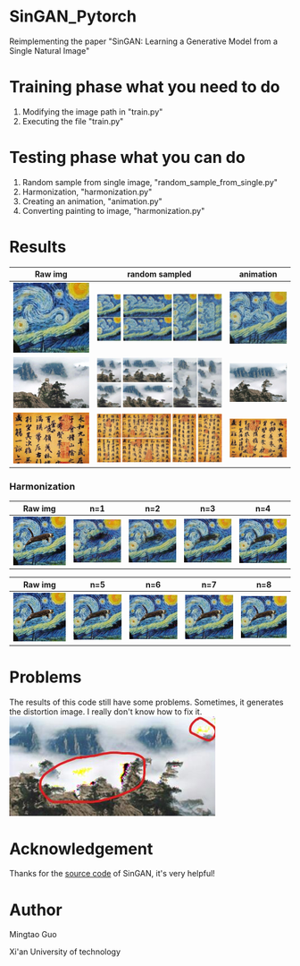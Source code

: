 # SinGAN_Pytorch
Reimplementing the paper "SinGAN: Learning a Generative Model from a Single Natural Image"

# Training phase what you need to do
1. Modifying the image path in "train.py"
2. Executing the file "train.py"
# Testing phase what you can do
1. Random sample from single image, "random_sample_from_single.py"
2. Harmonization, "harmonization.py"
3. Creating an animation, "animation.py"
4. Converting painting to image, "harmonization.py"
# Results
|Raw img|random sampled|animation|
|-|-|-|
|![](https://github.com/MingtaoGuo/SinGAN_Pytorch/blob/master/IMGS/star_raw.jpg)|![](https://github.com/MingtaoGuo/SinGAN_Pytorch/blob/master/IMGS/star.jpg)|![](https://github.com/MingtaoGuo/SinGAN_Pytorch/blob/master/IMGS/star.gif)|
|![](https://github.com/MingtaoGuo/SinGAN_Pytorch/blob/master/IMGS/huashan_raw.jpg)|![](https://github.com/MingtaoGuo/SinGAN_Pytorch/blob/master/IMGS/huashan.jpg)|![](https://github.com/MingtaoGuo/SinGAN_Pytorch/blob/master/IMGS/huashan.gif)|
|![](https://github.com/MingtaoGuo/SinGAN_Pytorch/blob/master/IMGS/lantingjixu_raw.jpg)|![](https://github.com/MingtaoGuo/SinGAN_Pytorch/blob/master/IMGS/lantingjixu.jpg)|![](https://github.com/MingtaoGuo/SinGAN_Pytorch/blob/master/IMGS/lantingjixu.gif)|

### Harmonization
|Raw img|n=1|n=2|n=3|n=4|
|-|-|-|-|-|
|![](https://github.com/MingtaoGuo/SinGAN_Pytorch/blob/master/IMGS/star_cat.jpg)|![](https://github.com/MingtaoGuo/SinGAN_Pytorch/blob/master/IMGS/harmonization/1.jpg)|![](https://github.com/MingtaoGuo/SinGAN_Pytorch/blob/master/IMGS/harmonization/2.jpg)|![](https://github.com/MingtaoGuo/SinGAN_Pytorch/blob/master/IMGS/harmonization/3.jpg)|![](https://github.com/MingtaoGuo/SinGAN_Pytorch/blob/master/IMGS/harmonization/4.jpg)|

|Raw img|n=5|n=6|n=7|n=8|
|-|-|-|-|-|
|![](https://github.com/MingtaoGuo/SinGAN_Pytorch/blob/master/IMGS/star_cat.jpg)|![](https://github.com/MingtaoGuo/SinGAN_Pytorch/blob/master/IMGS/harmonization/5.jpg)|![](https://github.com/MingtaoGuo/SinGAN_Pytorch/blob/master/IMGS/harmonization/6.jpg)|![](https://github.com/MingtaoGuo/SinGAN_Pytorch/blob/master/IMGS/harmonization/7.jpg)|![](https://github.com/MingtaoGuo/SinGAN_Pytorch/blob/master/IMGS/harmonization/8.jpg)|
# Problems
The results of this code still have some problems. Sometimes, it generates the distortion image. I really don't know how to fix it.
![](https://github.com/MingtaoGuo/SinGAN_Pytorch/blob/master/IMGS/problem.jpg)

# Acknowledgement
Thanks for the [source code](https://github.com/tamarott/SinGAN) of SinGAN, it's very helpful!
# Author
Mingtao Guo

Xi'an University of technology

